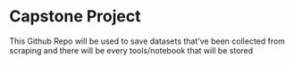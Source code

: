 # Capstone Project
This Github Repo will be used to save datasets that've been collected from scraping and there will be every tools/notebook that will be stored
